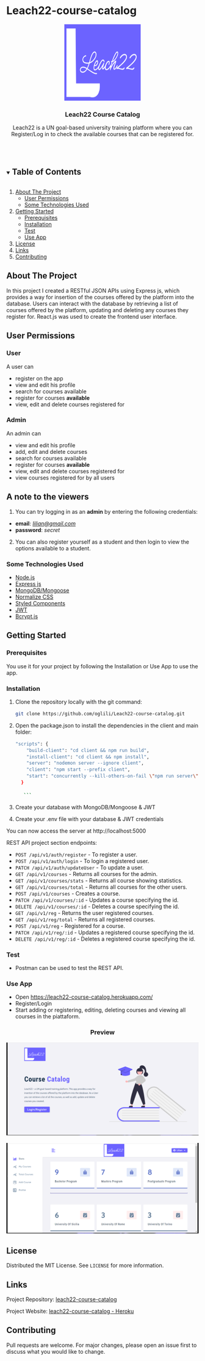 # Leach22-course-catalog
<p align="center">

  <p align="center">
    <a href="https://github.com/oglili/Leach22-course-catalog">
        <img src="/client/src/assets/images/logo.svg" alt="Logo" width= "200" height = "200">
    </a>
   </p>
  
  <h3 align="center">Leach22 Course Catalog</h3>

  <p align="center">
     Leach22 is a UN goal-based university training platform where you can Register/Log in to check the available courses that can be registered for.
</p>

  <br>
  <br>


<details open="open">
  <summary><h2 style="display: inline-block">Table of Contents</h2></summary>
  <ol>
    <li>
      <a href="#about-the-project">About The Project</a>
      <ul>
        <li><a href="#user-permissions">User Permissions</a></li>
        <li><a href="#some-technologies-used">Some Technologies Used</a></li>
      </ul>
    </li>
    <li>
      <a href="#getting-started">Getting Started</a>
      <ul>
        <li><a href="#prerequisites">Prerequisites</a></li>
        <li><a href="#installation">Installation</a></li>
        <li><a href="#test">Test</a></li>
        <li><a href="#use-app">Use App</a></li>
      </ul>
    </li>
    <li><a href="#license">License</a></li>
    <li><a href="#links">Links</a></li>
    <li><a href="#contributing">Contributing</a></li>    
  </ol>
</details>

## About The Project
In this project I created a RESTful JSON APIs using Express js, which provides a way for insertion of the courses offered by the platform into the database. Users can interact with the database by retrieving a list of courses offered by the platform, updating and deleting any courses they register for. React.js was used to create the frontend user interface.

## User Permissions

### User

A user can

* register on the app
* view and edit his profile
* search for courses available
* register for courses **available**
* view, edit and delete courses registered for

### Admin

An admin can

* view and edit his profile
* add, edit and delete courses
* search for courses available
* register for courses **available**
* view, edit and delete courses registered for
* view courses registered for by all users


## A note to the viewers

1. You can try logging in as an **admin** by entering the following credentials:

* **email**: *lilian@gmail.com*
* **password**: *secret*

2. You can also register yourself as a student and then login to view the options available to a student.

### Some Technologies Used

-   [Node.js](https://nodejs.org/en/)
-   [Express js](https://expressjs.com/)
-   [MongoDB/Mongoose](https://mongoosejs.com/)
-   [Normalize CSS](https://necolas.github.io/normalize.css/)
-   [Styled Components](https://styled-components.com/)
-   [JWT](https://jwt.io/)
-   [Bcrypt.js](https://www.npmjs.com/package/bcryptjs)

## Getting Started

### Prerequisites

You use it for your project by following the Installation or Use App to use the app.

### Installation

1. Clone the repository locally with the git command:

    ```sh
    git clone https://github.com/oglili/Leach22-course-catalog.git
    ```
2. Open the package.json to install the dependencies in the client and main folder:
    ```sh
    "scripts": {
        "build-client": "cd client && npm run build",
        "install-client": "cd client && npm install",
        "server": "nodemon server --ignore client",
        "client": "npm start --prefix client",
        "start": "concurrently --kill-others-on-fail \"npm run server\" \" npm run client\""
      }

       ```

3. Create your database with MongoDB/Mongoose & JWT 

4. Create your .env file with your database & JWT credentials 

You can now access the server at http://localhost:5000

REST API project section endpoints:

- `POST /api/v1/auth/register` - To register a user.
- `POST /api/v1/auth/login` - To login a registered user.
- `PATCH /api/v1/auth/updateUser` - To update a user.
- `GET /api/v1/courses` - Returns all courses for the admin.   
- `GET /api/v1/courses/stats` - Returns all course showing statistics.
- `GET /api/v1/courses/total` - Returns all courses for the other users.
- `POST /api/v1/courses` - Creates a course.
- `PATCH /api/v1/courses/:id` - Updates a course specifying the id.
- `DELETE /api/v1/courses/:id` - Deletes a course specifying the id.
- `GET /api/v1/reg` - Returns the user registered courses.
- `GET /api/v1/reg/total` - Returns all registered courses. 
- `POST /api/v1/reg` - Registered for a course.
- `PATCH /api/v1/reg/:id` - Updates a registered course specifying the id.
- `DELETE /api/v1/reg/:id` - Deletes a registered course specifying the id.


### Test

- Postman can be used to test the REST API.

### Use App

- Open https://leach22-course-catalog.herokuapp.com/
- Register/Login
- Start adding or registering, editing, deleting courses and viewing all courses in the piattaform.

<h3 align="center">Preview</h3>

  <a href="https://github.com/oglili/Leach22-course-catalog">
    <img src="client/src/assets/images/leach22h_landing.png" alt="site-homepage">
  </a>
  <br>
  <br>

  <a href="https://github.com/oglili/Leach22-course-catalog">
    <img src="client/src/assets/images/leach22h_stats.png" alt="site-stats">
  </a>

  
## License

Distributed  the MIT License. See `LICENSE` for more information.

## Links

Project Repository: [leach22-course-catalog](https://github.com/oglili/Leach22-course-catalog)

Project Website: [leach22-course-catalog - Heroku](https://leach22-course-catalog.herokuapp.com/)

## Contributing

Pull requests are welcome. For major changes, please open an issue first to discuss what you would like to change.
